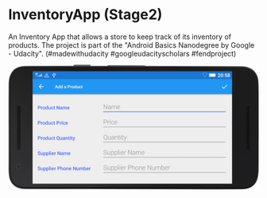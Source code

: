 # InventoryApp (Stage2)
An Inventory App that allows a store to keep track of its inventory of products. The project is part of the "Android Basics Nanodegree by Google - Udacity". (#madewithudacity #googleudacityscholars #fendproject)

<p align="center">
  <img src="device-2018-06-16.png" />
</p>
